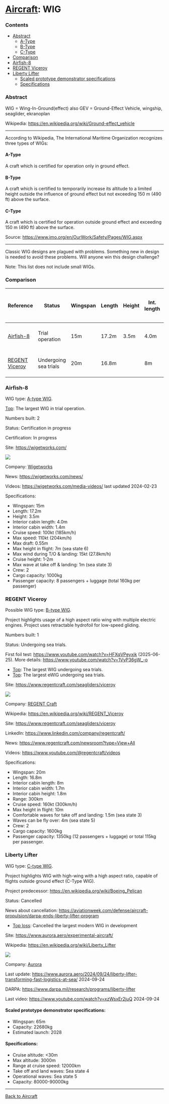 [Aircraft](Aircraft.md): WIG
============================



### Contents

<!-- TOC -->
- [Abstract](#abstract)
  - [A-Type](#a-type)
  - [B-Type](#b-type)
  - [C-Type](#c-type)
- [Comparison](#comparison)
- [Airfish-8](#airfish-8)
- [REGENT Viceroy](#regent-viceroy)
- [Liberty Lifter](#liberty-lifter)
  - [Scaled prototype demonstrator specifications](#scaled-prototype-demonstrator-specifications)
  - [Specifications](#specifications)
<!-- TOC -->



### Abstract

WIG = Wing-In-Ground(effect)
also GEV = Ground-Effect Vehicle, wingship, seaglider, ekranoplan

Wikipedia: <https://en.wikipedia.org/wiki/Ground-effect_vehicle>

---
According to Wikipedia, The International Maritime Organization recognizes three types of WIGs:

#### A-Type
A craft which is certified for operation only in ground effect.

#### B-Type
A craft which is certified to temporarily increase its altitude to a limited height outside the influence of ground effect but not exceeding 150 m (490 ft) above the surface.

#### C-Type
A craft which is certified for operation outside ground effect and exceeding 150 m (490 ft) above the surface.

Source: <https://www.imo.org/en/OurWork/Safety/Pages/WIG.aspx>

---
Classic WIG designs are plagued with problems. Something new in design is needed to avoid these problems.
Will anyone win this design challenge?

Note: This list does not include small WIGs.



### Comparison
| Reference                         | Status                | Wingspan | Length  | Height | Int. length | Int. width | Int. height | Range | Cruise speed | Max speed | Max draft | Cruise height | Max height in flight | Max wind during T/O & landing | Comfortable wave at take off & landing | Max wave at take off & landing | Waves can be fly over | Crew | Cargo capacity | Passenger capacity                   |
|-----------------------------------|-----------------------|----------|---------|--------|-------------|------------|-------------|-------|--------------|-----------|-----------|---------------|----------------------|-------------------------------|----------------------------------------|--------------------------------|-----------------------|------|----------------|--------------------------------------|
| [Airfish-8](#airfish-8)           | Trial operation       | 15m      | 17.2m   | 3.5m   | 4.0m        | 1.4        |             |       | 185km/h      | 204km/h   | 0.55m     | 1-2m          | 7m (sea state 6)     | 15kt (27.8km/h)               |                                        | 1m (sea state 3)               |                       | 2    | 1000kg         | 8 + luggage (total 160kg/passenger)  |
| [REGENT Viceroy](#regent-viceroy) | Undergoing sea trials | 20m      | 16.8m   |        | 8m          | 1.7m       | 1.8m        | 300km | 300km/h      |           |           |               | 10m                  |                               | 1.5m (sea state 3)                     |                                | 4m (sea state 5)      | 2    | 1600kg         | 12 + luggage (total 115kg/passenger) |



### Airfish-8

WIG type: [A-type WIG](#a-type).

[Top](readme.md#top): The largest WIG in trial operation.

Numbers built: 2

Status: Certification in progress

Certification: In progress

Site: <https://wigetworks.com/>

![](https://wigetworks.com/wp-content/uploads/2024/08/banner-background.png)

Company: [Wigetworks](Company.md#wigetworks)

News: <https://wigetworks.com/news/>

Videos: <https://wigetworks.com/media-videos/> last updated 2024-02-23

Specifications:
- Wingspan: 15m
- Length: 17.2m
- Height: 3.5m
- Interior cabin length: 4.0m
- Interior cabin width: 1.4m
- Cruise speed: 100kt (185km/h)
- Max speed: 110kt (204km/h)
- Max draft: 0.55m
- Max height in flight: 7m (sea state 6)
- Max wind during T/O & landing: 15kt (27.8km/h)
- Cruise height: 1-2m
- Max wave at take off & landing: 1m (sea state 3)
- Crew: 2
- Cargo capacity: 1000kg
- Passenger capacity: 8 passengers + luggage (total 160kg per passenger)



### REGENT Viceroy

Possible WIG type: [B-type WIG](#b-type).

Project highlights usage of a high aspect ratio wing with multiple electric engines.
Project uses retractable hydrofoil for low-speed gliding.

Numbers built: 1

Status: Undergoing sea trials.

First foil test: https://www.youtube.com/watch?v=HFXqVPeyxik (2025-06-25).
More details: <https://www.youtube.com/watch?v=1VyP36gW_-o>

- [Top](readme.md#top): The largest WIG undergoing sea trials.
- [Top](readme.md#top): The largest eWIG undergoing sea trials.

Site: <https://www.regentcraft.com/seagliders/viceroy>

![](https://img.youtube.com/vi/HFXqVPeyxik/maxresdefault.jpg)

Company: [REGENT Craft](Company.md#regent-craft)

Wikipedia: <https://en.wikipedia.org/wiki/REGENT_Viceroy>

Site: <https://www.regentcraft.com/seagliders/viceroy>

LinkedIn: <https://www.linkedin.com/company/regentcraft/>

News: <https://www.regentcraft.com/newsroom?type=View+All>

Videos: <https://www.youtube.com/@regentcraft/videos>

Specifications:
- Wingspan: 20m
- Length: 16.8m
- Interior cabin length: 8m
- Interior cabin width: 1.7m
- Interior cabin height: 1.8m
- Range: 300km
- Cruise speed: 160kt (300km/h)
- Max height in flight: 10m
- Comfortable waves for take off and landing: 1.5m (sea state 3)
- Waves can be fly over: 4m (sea state 5)
- Crew: 2
- Cargo capacity: 1600kg
- Passenger capacity: 1350kg (12 passengers + luggage) or total 115kg per passenger.



### Liberty Lifter

WIG type: [C-type WIG](#c-type).

Project highlights WIG with high-wing with a high aspect ratio, capable of flights outside ground effect (C-Type WIG).

Project predecessor: <https://en.wikipedia.org/wiki/Boeing_Pelican>

Status: Cancelled

News about cancellation: <https://aviationweek.com/defense/aircraft-propulsion/darpa-ends-liberty-lifter-program>

- [Top loss](readme.md#top-loss): Cancelled the largest modern WIG in development

Site: <https://www.aurora.aero/experimental-aircraft/>

Wikipedia: <https://en.wikipedia.org/wiki/Liberty_Lifter>

![](https://www.aurora.aero/wp-content/uploads/2024/09/foxtrot-supply-edit-05-frame-at-0m2s-marked.jpg)

Company: [Aurora](Company.md#aurora-flight-sciences)

Last update: <https://www.aurora.aero/2024/09/24/liberty-lifter-transforming-fast-logistics-at-sea/> 2024-09-24

DARPA: <https://www.darpa.mil/research/programs/liberty-lifter>

Last video: <https://www.youtube.com/watch?v=xzWsxEr2juQ> 2024-09-24

#### Scaled prototype demonstrator specifications:
- Wingspan: 65m
- Capacity: 22680kg
- Estimated launch: 2028

#### Specifications:
- Cruise altitude: <30m
- Max altitude: 3000m
- Range at cruise speed: 12000km
- Take off and land waves: Sea state 4
- Operational waves: Sea state 5
- Capacity: 80000-90000kg



---
[Back to Aircraft](Aircraft.md)
